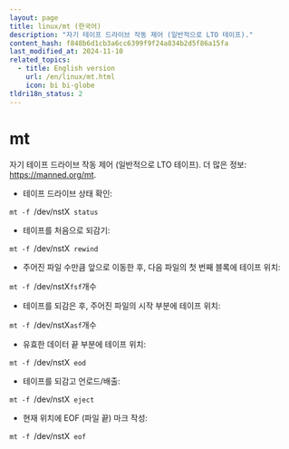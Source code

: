 ```yaml
---
layout: page
title: linux/mt (한국어)
description: "자기 테이프 드라이브 작동 제어 (일반적으로 LTO 테이프)."
content_hash: f848b6d1cb3a6cc6399f9f24a834b2d5f86a15fa
last_modified_at: 2024-11-10
related_topics:
  - title: English version
    url: /en/linux/mt.html
    icon: bi bi-globe
tldri18n_status: 2
---
```

# mt

자기 테이프 드라이브 작동 제어 (일반적으로 LTO 테이프).
더 많은 정보: <https://manned.org/mt>.

- 테이프 드라이브 상태 확인:

`mt -f `<span class="tldr-var badge badge-pill bg-dark-lm bg-white-dm text-white-lm text-dark-dm font-weight-bold">/dev/nstX</span>` status`

- 테이프를 처음으로 되감기:

`mt -f `<span class="tldr-var badge badge-pill bg-dark-lm bg-white-dm text-white-lm text-dark-dm font-weight-bold">/dev/nstX</span>` rewind`

- 주어진 파일 수만큼 앞으로 이동한 후, 다음 파일의 첫 번째 블록에 테이프 위치:

`mt -f `<span class="tldr-var badge badge-pill bg-dark-lm bg-white-dm text-white-lm text-dark-dm font-weight-bold">/dev/nstX</span>` fsf `<span class="tldr-var badge badge-pill bg-dark-lm bg-white-dm text-white-lm text-dark-dm font-weight-bold">개수</span>

- 테이프를 되감은 후, 주어진 파일의 시작 부분에 테이프 위치:

`mt -f `<span class="tldr-var badge badge-pill bg-dark-lm bg-white-dm text-white-lm text-dark-dm font-weight-bold">/dev/nstX</span>` asf `<span class="tldr-var badge badge-pill bg-dark-lm bg-white-dm text-white-lm text-dark-dm font-weight-bold">개수</span>

- 유효한 데이터 끝 부분에 테이프 위치:

`mt -f `<span class="tldr-var badge badge-pill bg-dark-lm bg-white-dm text-white-lm text-dark-dm font-weight-bold">/dev/nstX</span>` eod`

- 테이프를 되감고 언로드/배출:

`mt -f `<span class="tldr-var badge badge-pill bg-dark-lm bg-white-dm text-white-lm text-dark-dm font-weight-bold">/dev/nstX</span>` eject`

- 현재 위치에 EOF (파일 끝) 마크 작성:

`mt -f `<span class="tldr-var badge badge-pill bg-dark-lm bg-white-dm text-white-lm text-dark-dm font-weight-bold">/dev/nstX</span>` eof`
